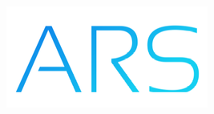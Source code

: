 <a href="#break"><img src="https://github.com/Abinash3366/abinash3366/blob/master/em.png?raw=true"
     alt="Abinash Ram Sunthar"
     style="float: left; margin-right: 10px; padding-top: 20px; padding-bottom: 20px;" /></a>
